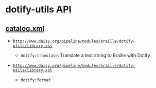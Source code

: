 # dotify-utils API

## <a href="resources/META-INF/catalog.xml" class="source">catalog.xml</a>

- <a href="resources/xml/library.xsl" class="apidoc">`http://www.daisy.org/pipeline/modules/braille/dotify-utils/library.xsl`</a>
  - `dotify:translate`: Translate a text string to Braille with Dotify.

- <a href="resources/xml/library.xpl" class="apidoc">`http://www.daisy.org/pipeline/modules/braille/dotify-utils/library.xpl`</a>
  - `dotify:format`


<link rev="dp2:doc" href="./"/>
<link rel="rdf:type" href="http://www.daisy.org/ns/pipeline/apidoc"/>
